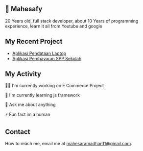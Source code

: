 ## 🚀 Mahesafy
20 Years old, full stack developer, about 10 Years of programming experience, learn it all from Youtube and google

## My Recent Project

 - [Aplikasi Pendataan Laptop](https://github.com/mahesafy/PEMWEBUASSem1)
 - [Aplikasi Pembayaran SPP Sekolah](https://github.com/mahesafy/SPP-WEB-CSA)
## My Activity
👩‍💻 I'm currently working on E Commerce Project

🧠 I'm currently learning js framework

💬 Ask me about anything

⚡️ Fun fact im a human


## Contact

How to reach me, email me at mahesaramadhan11@gmail.com.

